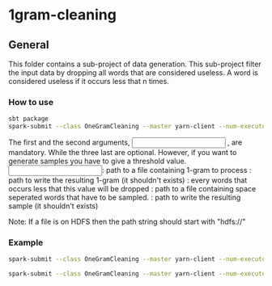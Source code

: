 # 1gram-cleaning #


## General ##

This folder contains a sub-project of data generation.
This sub-project filter the input data by dropping all words that are considered useless.
A word is considered useless if it occurs less that n times.


### How to use
```bash
sbt package
spark-submit --class OneGramCleaning --master yarn-client --num-executors <numExecutors> target/scala-2.10/onegramcleaning_2.10-1.0.jar <input dir> <output dir> <threshold> <sample input dir> <sample output dir>
```
The first and the second arguments, <input dir> <output dir>, are mandatory. While the three last are optional. However, if you want to generate samples you have to give a threshold value.
<input dir>: path to a file containing 1-gram to process
<output dir>: path to write the resulting 1-gram (it shouldn't exists)
<threshold>: every words that occurs less that this value will be dropped
<sample input dir>: path to a file containing space seperated words that have to be sampled.
<sample output dir>: path to write the resulting sample (it shouldn't exists)

Note: If a file is on HDFS then the path string should start with "hdfs://"


### Example
```bash
spark-submit --class OneGramCleaning --master yarn-client --num-executors 20 target/scala-2.10/onegramcleaning_2.10-1.0.jar "hdfs:///projects/temporal-profiles/data-generation/1gram-generation/step2" "hdfs:///projects/temporal-profiles/data-generation/clean-1gram"
```

```bash
spark-submit --class OneGramCleaning --master yarn-client --num-executors 20 target/scala-2.10/onegramcleaning_2.10-1.0.jar "hdfs:///projects/temporal-profiles/data-generation/1gram-generation/step2" "hdfs:///projects/temporal-profiles/data-generation/clean-1gram" 30 "hdfs:///projects/temporal-profiles/data-generation/sample/sampleList" "hdfs:///projects/temporal-profiles/data-generation/sample/full_samples"
```